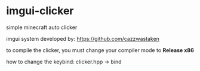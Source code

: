 # imgui-clicker
simple minecraft auto clicker

imgui system developed by: https://github.com/cazzwastaken

to compile the clicker, you must change your compiler mode to **Release x86**

how to change the keybind: clicker.hpp -> bind
